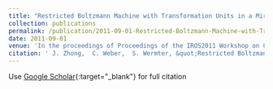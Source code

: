 ```yaml
---
title: "Restricted Boltzmann Machine with Transformation Units in a Mirror Neuron System Architecture"
collection: publications
permalink: /publication/2011-09-01-Restricted-Boltzmann-Machine-with-Transformation-Units-in-a-Mirror-Neuron-System-Architecture
date: 2011-09-01
venue: 'In the proceedings of Proceedings of the IROS2011 Workshop on Cognitive Neuroscience Robotics (CNR)'
citation: ' J. Zhong,  C. Weber,  S. Wermter, &quot;Restricted Boltzmann Machine with Transformation Units in a Mirror Neuron System Architecture.&quot; In the proceedings of Proceedings of the IROS2011 Workshop on Cognitive Neuroscience Robotics (CNR), 2011.'
---
```

Use [Google Scholar](https://scholar.google.com/scholar?q=Restricted+Boltzmann+Machine+with+Transformation+Units+in+a+Mirror+Neuron+System+Architecture){:target="_blank"} for full citation